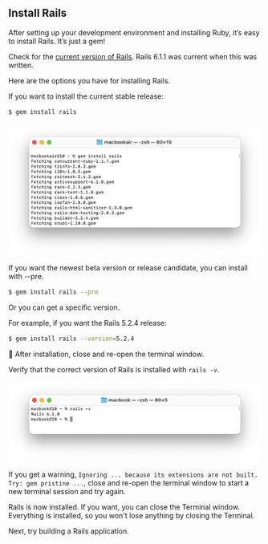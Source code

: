 ## Install Rails

After setting up your development environment and installing Ruby, it’s easy to install Rails. It’s just a gem!

Check for the [current version of Rails](https://rubygems.org/gems/rails). Rails 6.1.1 was current when this was written.

Here are the options you have for installing Rails.

If you want to install the current stable release:

```bash
$ gem install rails
```

![](/assets/images/rubyonrails/install-rails.png)

If you want the newest beta version or release candidate, you can install with --pre.

```bash
$ gem install rails --pre
```

Or you can get a specific version.

For example, if you want the Rails 5.2.4 release:

```bash
$ gem install rails --version=5.2.4
```

🚩 After installation, close and re-open the terminal window.

Verify that the correct version of Rails is installed with `rails -v`.

![](/assets/images/rubyonrails/verify-rails-installation.png)

If you get a warning, `Ignoring ... because its extensions are not built. Try: gem pristine ...`, close and re-open the terminal window to start a new terminal session and try again.

Rails is now installed. If you want, you can close the Terminal window. Everything is installed, so you won't lose anything by closing the Terminal.

Next, try building a Rails application.
